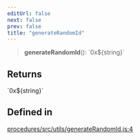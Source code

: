 ```yaml
---
editUrl: false
next: false
prev: false
title: "generateRandomId"
---
```


> **generateRandomId**(): \`0x$\{string\}\`

## Returns

\`0x$\{string\}\`

## Defined in

[procedures/src/utils/generateRandomId.js:4](https://github.com/evmts/tevm-monorepo/blob/main/packages/procedures/src/utils/generateRandomId.js#L4)
